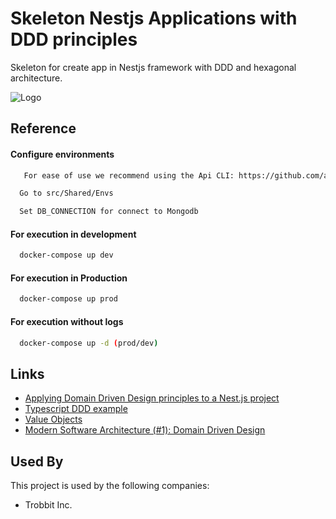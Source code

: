 # Skeleton Nestjs Applications with DDD principles

Skeleton for create app in Nestjs framework with DDD and hexagonal architecture.



![Logo](https://camo.githubusercontent.com/04f55c810d537ffcfd01c23cd1e4cf183e8f401c12e4ac5229acb78e826e4102/68747470733a2f2f63646e2d6d656469612d312e66726565636f646563616d702e6f72672f696d616765732f6f565662544c523567584867503845686c7a31717a526d354c4c6a58396b76325a726936)



## Reference

#### Configure environments

```bash
   For ease of use we recommend using the Api CLI: https://github.com/andresxz32/Thapi-CLI
```
```bash
  Go to src/Shared/Envs
```
```bash
  Set DB_CONNECTION for connect to Mongodb
```


#### For execution in development

```bash
  docker-compose up dev
```

#### For execution in Production

```bash
  docker-compose up prod
```

#### For execution without logs

```bash
  docker-compose up -d (prod/dev)

```



## Links

 - [Applying Domain Driven Design principles to a Nest.js project](https://dev.to/bendix/applying-domain-driven-design-principles-to-a-nest-js-project-5f7b)
 - [Typescript DDD example](https://github.com/CodelyTV/typescript-ddd-example)
 - [Value Objects](https://medium.com/all-you-need-is-clean-code/value-objects-d4c24115fa69)
 - [Modern Software Architecture (#1): Domain Driven Design](https://medium.com/modern-software-architecture/modern-software-architecture-1-domain-driven-design-f06fad8695f9#:~:text=Domain%2Ddriven%20design%20(DDD),complex%20designs%20on%20a%20model)

 ## Used By

This project is used by the following companies:

- Trobbit Inc.









